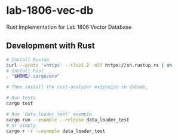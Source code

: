 # lab-1806-vec-db

Rust Implementation for Lab 1806 Vector Database

## Development with Rust

```bash
# Install Rustup
curl --proto '=https' --tlsv1.2 -sSf https://sh.rustup.rs | sh
# Install Rust
. "$HOME/.cargo/env"

# Then install the rust-analyzer extension in VSCode.

# Run tests
cargo test

# Run `data_loader_test` example
cargo run --example --release data_loader_test
# or simply
cargo r -r --example data_loader_test
```
